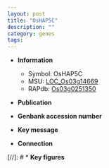 ```yaml
---
layout: post
title: "OsHAP5C"
description: ""
category: genes
tags: 
---
```


* **Information**  
    + Symbol: OsHAP5C  
    + MSU: [LOC_Os03g14669](http://rice.uga.edu/cgi-bin/ORF_infopage.cgi?orf=LOC_Os03g14669)  
    + RAPdb: [Os03g0251350](http://rapdb.dna.affrc.go.jp/viewer/gbrowse_details/irgsp1?name=Os03g0251350)  

* **Publication**  

* **Genbank accession number**  

* **Key message**  

* **Connection**  

[//]: # * **Key figures**  


